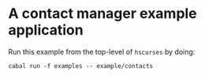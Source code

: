 # A contact manager example application

Run this example from the top-level of `hscurses` by doing:

```shell
cabal run -f examples -- example/contacts
```
